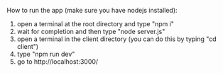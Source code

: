 
How to run the app (make sure you have nodejs installed):
1. open a terminal at the root directory and type "npm i"
2. wait for completion and then type "node server.js" 
3. open a terminal in the client directory (you can do this by typing "cd client")
4. type "npm run dev"
5. go to http://localhost:3000/
